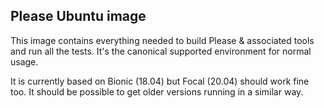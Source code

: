 Please Ubuntu image
-------------------

This image contains everything needed to build Please & associated tools
and run all the tests. It's the canonical supported environment for
normal usage.

It is currently based on Bionic (18.04) but Focal (20.04) should work fine too.
It should be possible to get older versions running in a similar way.
